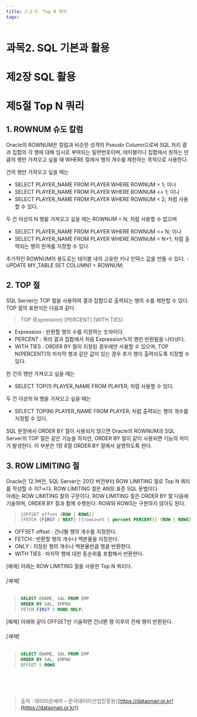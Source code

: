 ```yaml
---
title: 2-2-5. Top N 쿼리
tags: 
---
```


# 과목2. SQL 기본과 활용
# 제2장 SQL 활용
# 제5절 Top N 쿼리

## 1. ROWNUM 슈도 칼럼
Oracle의 ROWNUM은 칼럼과 비슷한 성격의 Pseudo Column으로써 SQL 처리 결과 집합의 각 행에 대해 임시로 부여되는 일련번호이며, 테이블이나 집합에서 원하는 만큼의 행만 가져오고 싶을 때 WHERE 절에서 행의 개수를 제한하는 목적으로 사용한다.<br>

건의 행만 가져오고 싶을 때는 
- SELECT PLAYER_NAME FROM PLAYER WHERE ROWNUM = 1; 이나 
- SELECT PLAYER_NAME FROM PLAYER WHERE ROWNUM <= 1; 이나 
- SELECT PLAYER_NAME FROM PLAYER WHERE ROWNUM < 2; 처럼 사용할 수 있다.<br>

두 건 이상의 N 행을 가져오고 싶을 때는 ROWNUM = N; 처럼 사용할 수 없으며
- SELECT PLAYER_NAME FROM PLAYER WHERE ROWNUM <= N; 이나
- SELECT PLAYER_NAME FROM PLAYER WHERE ROWNUM < N+1; 처럼 출력되는 행의 한계를 지정할 수 있다.<br>

추가적인 ROWNUM의 용도로는 테이블 내의 고유한 키나 인덱스 값을 만들 수 있다. - UPDATE MY_TABLE SET COLUMN1 = ROWNUM;

## 2. TOP 절
SQL Server는 TOP 절을 사용하여 결과 집합으로 출력되는 행의 수를 제한할 수 있다. TOP 절의 표현식은 다음과 같다.

>TOP (Expression) [PERCENT] [WITH TIES]

- Expression : 반환할 행의 수를 지정하는 숫자이다. 
- PERCENT : 쿼리 결과 집합에서 처음 Expression%의 행만 반환됨을 나타낸다. 
- WITH TIES : ORDER BY 절이 지정된 경우에만 사용할 수 있으며, TOP N(PERCENT)의 마지막 행과 같은 값이 있는 경우 추가 행이 출력되도록 지정할 수 있다.<br>

한 건의 행만 가져오고 싶을 때는 
- SELECT TOP(1) PLAYER_NAME FROM PLAYER; 처럼 사용할 수 있다.<br>

두 건 이상의 N 행을 가져오고 싶을 때는 
- SELECT TOP(N) PLAYER_NAME FROM PLAYER; 처럼 출력되는 행의 개수를 지정할 수 있다.<br>

SQL 문장에서 ORDER BY 절이 사용되지 않으면 Oracle의 ROWNUM과 SQL Server의 TOP 절은 같은 기능을 하지만, ORDER BY 절이 같이 사용되면 기능의 차이가 발생한다. 이 부분은 1장 8절 ORDER BY 절에서 설명하도록 한다.

## 3. ROW LIMITING 절

Oracle은 12.1버전, SQL Server는 2012 버전부터 ROW LIMITING 절로 Top N 쿼리를 작성할 수 이?ㅆ다. ROW LIMITING 절은 ANSI 표준 SQL 문법이다.<br>
아래는 ROW LIMITING 절의 구문이다. ROW LIMITING 절은 ORDER BY 절 다음에 기술하며, ORDER BY 절과 함께 수행된다. ROW와 ROWS는 구분하지 않아도 된다.

>```sql
> [OFFSET offset {ROW | ROWS}]
> [FETCH {FIRST | NEXT} [{rowcount | percent PERCENT}] {ROW | ROWS} {ONLY | WITH TIES}]
>```

- OFFSET offset : 건너뛸 행의 개수를 지정한다.
- FETCH : 반환할 행의 개수나 백분율을 지정한다.
- ONLY : 지정된 행의 개수나 백분율만큼 행을 반환한다.
- WITH TIES : 마지막 행에 대한 동순위를 포함해서 반환한다.

[예제] 아래는 ROW LIMITING 절을 사용한 Top N 쿼리다.

###### [예제]

>```sql
>SELECT ENAME, SAL FROM EMP 
> ORDER BY SAL, EMPNO
> FETCH FIRST 5 ROWS ONLY;
>```

[예제] 아래와 같이 OFFSET만 기술하면 건너뛴 행 이후의 전체 행이 반환된다.

###### [예제]

>```sql
>SELECT ENAME, SAL FROM EMP 
> ORDER BY SAL, EMPNO
> OFFSET 5 ROWS
>```

<br><br><br>
> 출처 : 데이터온에어 – 한국데이터산업진흥원([https://dataonair.or.kr](https://dataonair.or.kr))